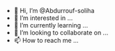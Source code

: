 - 👋 Hi, I’m @Abdurrouf-soliha
- 👀 I’m interested in ...
- 🌱 I’m currently learning ...
- 💞️ I’m looking to collaborate on ...
- 📫 How to reach me ...

<!---
Abdurrouf-soliha/Abdurrouf-soliha is a ✨ special ✨ repository because its `README.md` (this file) appears on your GitHub profile.
You can click the Preview link to take a look at your changes.
--->
